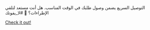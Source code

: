 التوصيل السريع يضمن وصول طلبك في الوقت المناسب. هل أنت مستعد لتلقي الإطراءات؟ 💯 #لا_يفوتك

[Check it out!](https://www.facebook.com/share/17TW2PL6Tj/)